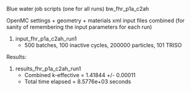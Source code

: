Blue water job scripts (one for all runs) bw_fhr_p1a_c2ah

OpenMC settings + geometry + materials xml input files combined (for sanity of remembering the input parameters for each run)

1) input_fhr_p1a_c2ah_run1
    - 500 batches, 100 inactive cycles, 200000 particles, 101 TRISO

Results:

1) results_fhr_p1a_c2ah_run1
    - Combined k-effective        = 1.41844 +/- 0.00011
    - Total time elapsed                = 8.5776e+03 seconds